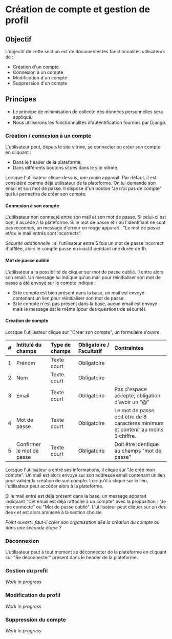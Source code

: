 # Création de compte et gestion de profil

## Objectif

L'objectif de cette section est de documenter les fonctionnalités utilisateurs de :
- Création d'un compte
- Connexion à un compte
- Modification d'un compte
- Suppression d'un compte

## Principes

- Le principe de minimisation de collecte des données personnelles sera appliqué.
- Nous utiliserons les fonctionnalités d'autentification fournies par Django.

### Création / connexion à un compte

L'utilisateur peut, depuis le site vitrine, se connecter ou créer son compte en cliquant :

- Dans le header de la plateforme;
- Dans différents boutons situés dans le site vitrine.

Lorsque l'utilisateur clique dessus, une popin apparait.
Par défaut, il est considéré comme déjà utilisateur de la plateforme. On lui demande son email et son mot de passe.
Il dispose d'un bouton "Je n'ai pas de compte" qui lui permettra de créer son compte.

#### Connexion à son compte

L'utilisateur non connecté entre son mail et son mot de passe. Si celui-ci est bon, il accède à la plateforme.
Si le mot de passe et / ou l'identifiant ne sont pas reconnus, un message d'erreur en rouge apparait : "Le mot de passe et/ou le mail entrés sont incorrects".

_Sécurité addtionnelle_ : si l'utilisateur entre 5 fois un mot de passe incorrect d'affilée, alors le compte passe en inactif pendant une durée de 1h.


#### Mot de passe oublié

L'utilisateur a la possibilité de cliquer sur mot de passe oublié. Il entre alors son email.
Un message lui indique qu'un mail pour réinitialiser son mot de passe a été envoyé sur le compte indiqué :

- Si le compte est bien présent dans la base, un mail est envoyé contenant un lien pour réinitialiser son mot de passe.
- Si le compte n'est pas présent dans la base, aucun email est envoyé mais le message est le même (pour des questions de sécurité).

#### Création de compte

Lorsque l'utilisateur clique sur "Créer son compte", un formulaire s'ouvre.

| # | Intitulé du champs | Type de champs | Obligatoire / Facultatif | Contraintes |
|:---:|:---|:---|:---|:---|
| 1 | Prénom | Texte court | Obligatoire |  |
| 2 | Nom | Texte court | Obligatoire | |
| 3 | Email | Texte court | Obligatoire | Pas d'espace accepté, obligation d'avoir un "@" |
| 4 | Mot de passe | Texte court | Obligatoire | Le mot de passe doit être de 8 caractères minimum et contenir au moins 1 chiffre. |
| 5 | Confirmer le mot de passe | Texte court | Obligatoire | Doit être identique au champs "mot de passe" |

Lorsque l'utilisateur a entré ses informations, il clique sur "Je créé mon compte".
Un mail est alors envoyé sur son addresse email contenant un lien pour valider la création de son compte.
Lorsqu'il a cliqué sur le lien, l'utilisateur peut accéder alors à la plateforme.

Si le mail entré est déjà présent dans la base, un message apparait indiquant "Cet email est déjà rattaché à un compte" avec la proposition : "Je me connecte" ou "Mot de passe oublié". L'utilisateur peut cliquer sur un des deux et est alors ammené à la section choisie.

_Point ouvert : faut-il créer son organisation dès la création du compte ou dans une seconde étape ?_

### Déconnexion

L'utilisateur peut à tout moment se déconnecter de la plateforme en cliquant sur "Se déconnecter" présent dans le header de la plateforme.

### Gestion du profil

_Work in progress_

### Modification du profil

_Work in progress_

### Suppression du compte

_Work in progress_
